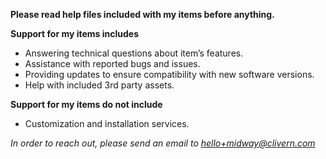 **Please read help files included with my items before anything.**

**Support for my items includes**

- Answering technical questions about item’s features.
- Assistance with reported bugs and issues.
- Providing updates to ensure compatibility with new software versions.
- Help with included 3rd party assets.

**Support for my items do not include**

- Customization and installation services.

*In order to reach out, please send an email to [hello+midway@clivern.com](mailto:hello+midway@clivern.com)*